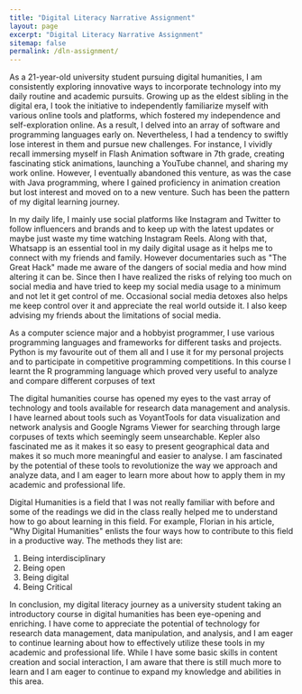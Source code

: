```yaml
---
title: "Digital Literacy Narrative Assignment"
layout: page
excerpt: "Digital Literacy Narrative Assignment"
sitemap: false
permalink: /dln-assignment/
---
```


As a 21-year-old university student pursuing digital humanities, I am consistently exploring innovative ways to incorporate technology into my daily routine and academic pursuits. Growing up as the eldest sibling in the digital era, I took the initiative to independently familiarize myself with various online tools and platforms, which fostered my independence and self-exploration online. As a result, I delved into an array of software and programming languages early on. Nevertheless, I had a tendency to swiftly lose interest in them and pursue new challenges. For instance, I vividly recall immersing myself in Flash Animation software in 7th grade, creating fascinating stick animations, launching a YouTube channel, and sharing my work online. However, I eventually abandoned this venture, as was the case with Java programming, where I gained proficiency in animation creation but lost interest and moved on to a new venture. Such has been the pattern of my digital learning journey.

In my daily life, I mainly use social platforms like Instagram and Twitter to follow influencers and brands and to keep up with the latest updates or maybe just waste my time watching Instagram Reels. Along with that, Whatsapp is an essential tool in my daily digital usage as it helps me to connect with my friends and family. However documentaries such as "The Great Hack" made me aware of the dangers of social media and how mind altering it can be. Since then I have realized the risks of relying too much on social media and have tried to keep my social media usage to a minimum and not let it get control of me. Occasional social media detoxes also helps me keep control over it and appreciate the real world outside it. I also keep advising my friends about the limitations of social media. 

As a computer science major and a hobbyist programmer, I use various programming languages and frameworks for different tasks and projects. Python is my favourite out of them all and I use it for my personal projects and to participate in competitive programming competitions. In this course I learnt the R programming language which proved very useful to analyze and compare different corpuses of text


The digital humanities course has opened my eyes to the vast array of technology and tools available for research data management and analysis. I have learned about tools such as VoyantTools for data visualization and network analysis and Google Ngrams Viewer for searching through large corpuses of texts which seemingly seem unsearchable. Kepler also fascinated me as it makes it so easy to present geographical data and makes it so much more meaningful and easier to analyse. I am fascinated by the potential of these tools to revolutionize the way we approach and analyze data, and I am eager to learn more about how to apply them in my academic and professional life.

Digital Humanities is a field that I was not really familiar with before and some of the readings we did in the class really helped me to understand how to go about learning in this field. For example, Florian in his article, "Why Digital Humanities" enlists the four ways how to contribute to this field in a productive way. The methods they list are:
1. Being interdisciplinary
2. Being open
3. Being digital
4. Being Critical

In conclusion, my digital literacy journey as a university student taking an introductory course in digital humanities has been eye-opening and enriching. I have come to appreciate the potential of technology for research data management, data manipulation, and analysis, and I am eager to continue learning about how to effectively utilize these tools in my academic and professional life. While I have some basic skills in content creation and social interaction, I am aware that there is still much more to learn and I am eager to continue to expand my knowledge and abilities in this area.

